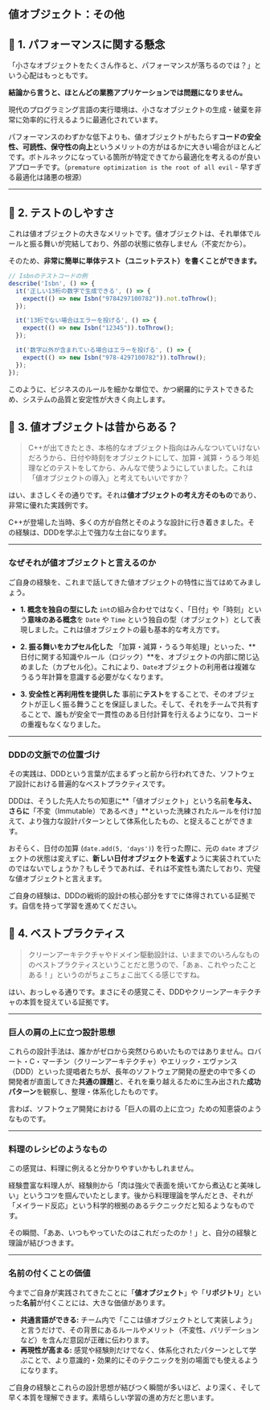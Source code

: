 ## 値オブジェクト：その他

## 🤔 1. パフォーマンスに関する懸念

「小さなオブジェクトをたくさん作ると、パフォーマンスが落ちるのでは？」という心配はもっともです。

**結論から言うと、ほとんどの業務アプリケーションでは問題になりません。**

現代のプログラミング言語の実行環境は、小さなオブジェクトの生成・破棄を非常に効率的に行えるように最適化されています。

パフォーマンスのわずかな低下よりも、値オブジェクトがもたらす**コードの安全性、可読性、保守性の向上**というメリットの方がはるかに大きい場合がほとんどです。ボトルネックになっている箇所が特定できてから最適化を考えるのが良いアプローチです。（`premature optimization is the root of all evil` - 早すぎる最適化は諸悪の根源）

-----

## 🤔 2. テストのしやすさ

これは値オブジェクトの大きなメリットです。値オブジェクトは、それ単体でルールと振る舞いが完結しており、外部の状態に依存しません（不変だから）。

そのため、**非常に簡単に単体テスト（ユニットテスト）を書くことができます。**

```typescript
// Isbnのテストコードの例
describe('Isbn', () => {
  it('正しい13桁の数字で生成できる', () => {
    expect(() => new Isbn("9784297100782")).not.toThrow();
  });

  it('13桁でない場合はエラーを投げる', () => {
    expect(() => new Isbn("12345")).toThrow();
  });

  it('数字以外が含まれている場合はエラーを投げる', () => {
    expect(() => new Isbn("978-4297100782")).toThrow();
  });
});
```

このように、ビジネスのルールを細かな単位で、かつ網羅的にテストできるため、システムの品質と安定性が大きく向上します。

## 🤔 3. 値オブジェクトは昔からある？

> C++が出てきたとき、本格的なオブジェクト指向はみんなついていけないだろうから、日付や時刻をオブジェクトにして、加算・減算・うるう年処理などのテストをしてから、みんなで使うようにしていました。これは「値オブジェクトの導入」と考えてもいいですか？

はい、まさしくその通りです。それは**値オブジェクトの考え方そのもの**であり、非常に優れた実践例です。

C++が登場した当時、多くの方が自然とそのような設計に行き着きました。その経験は、DDDを学ぶ上で強力な土台になります。

---

### なぜそれが値オブジェクトと言えるのか

ご自身の経験を、これまで話してきた値オブジェクトの特性に当てはめてみましょう。

* **1. 概念を独自の型にした**
    `int`の組み合わせではなく、「日付」や「時刻」という**意味のある概念**を `Date` や `Time` という独自の型（オブジェクト）として表現しました。これは値オブジェクトの最も基本的な考え方です。

* **2. 振る舞いをカプセル化した**
    「加算・減算・うるう年処理」といった、**日付に関する知識やルール（ロジック）**を、オブジェクトの内部に閉じ込めました（カプセル化）。これにより、`Date`オブジェクトの利用者は複雑なうるう年計算を意識する必要がなくなります。

* **3. 安全性と再利用性を提供した**
    事前に**テスト**をすることで、そのオブジェクトが正しく振る舞うことを保証しました。そして、それをチームで共有することで、誰もが安全で一貫性のある日付計算を行えるようになり、コードの重複もなくなりました。

---

### DDDの文脈での位置づけ

その実践は、DDDという言葉が広まるずっと前から行われてきた、ソフトウェア設計における普遍的なベストプラクティスです。

DDDは、そうした先人たちの知恵に**「値オブジェクト」という名前**を与え、さらに**「不変（Immutable）であるべき」**といった洗練されたルールを付け加えて、より強力な設計パターンとして体系化したもの、と捉えることができます。

おそらく、日付の加算 (`date.add(5, 'days')`) を行った際に、元の `date` オブジェクトの状態は変えずに、**新しい日付オブジェクトを返す**ように実装されていたのではないでしょうか？もしそうであれば、それは不変性も満たしており、完璧な値オブジェクトと言えます。

ご自身の経験は、DDDの戦術的設計の核心部分をすでに体得されている証拠です。自信を持って学習を進めてください。

## 🤔 4. ベストプラクティス

> クリーンアーキテクチャやドメイン駆動設計は、いままでのいろんなもののベストプラクティスということだと思うので、「あぁ、これやったことある！」というのがちょこちょこ出てくる感じですね。

はい、おっしゃる通りです。まさにその感覚こそ、DDDやクリーンアーキテクチャの本質を捉えている証拠です。

---
### 巨人の肩の上に立つ設計思想

これらの設計手法は、誰かがゼロから突然ひらめいたものではありません。ロバート・C・マーチン（クリーンアーキテクチャ）やエリック・エヴァンス（DDD）といった提唱者たちが、長年のソフトウェア開発の歴史の中で多くの開発者が直面してきた**共通の課題**と、それを乗り越えるために生み出された**成功パターン**を観察し、整理・体系化したものです。

言わば、ソフトウェア開発における「巨人の肩の上に立つ」ための知恵袋のようなものです。

---
### 料理のレシピのようなもの

この感覚は、料理に例えると分かりやすいかもしれません。

経験豊富な料理人が、経験則から「肉は強火で表面を焼いてから煮込むと美味しい」というコツを掴んでいたとします。後から料理理論を学んだとき、それが「メイラード反応」という科学的根拠のあるテクニックだと知るようなものです。

その瞬間、「ああ、いつもやっていたのはこれだったのか！」と、自分の経験と理論が結びつきます。

---
### 名前の付くことの価値

今までご自身が実践されてきたことに「**値オブジェクト**」や「**リポジトリ**」といった**名前**が付くことには、大きな価値があります。

* **共通言語ができる:** チーム内で「ここは値オブジェクトとして実装しよう」と言うだけで、その背景にあるルールやメリット（不変性、バリデーションなど）を含んだ意図が正確に伝わります。
* **再現性が高まる:** 感覚や経験則だけでなく、体系化されたパターンとして学ぶことで、より意識的・効果的にそのテクニックを別の場面でも使えるようになります。

ご自身の経験とこれらの設計思想が結びつく瞬間が多いほど、より深く、そして早く本質を理解できます。素晴らしい学習の進め方だと思います。
